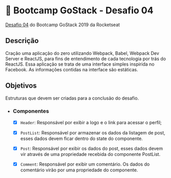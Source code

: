 #  🚀 Bootcamp GoStack - Desafio 04
[Desafio 04](https://github.com/Rocketseat/bootcamp-gostack-desafio-04/blob/master/README.md) do Bootcamp GoStack 2019 da Rocketseat

## Descrição
Cração uma aplicação do zero utilizando Webpack, Babel, Webpack Dev Server e ReactJS, para fins de entendimento de cada tecnologia por trás do ReactJS.
Essa aplicação se trata de uma interface simples inspirida no Facebook.
As informações contidas na interface são estáticas.

## Objetivos
Estruturas que devem ser criadas para a conclusão do desafio.
- ### Componentes
  - [x] `Header`: Responsável por exibir a logo e o link para acessar o perfil;
  
  - [x] `PostList`: Responsável por armazenar os dados da listagem de post, esses dados devem ficar dentro do state do componente.
    
  - [x] `Post`: Responsável por exibir os dados do post, esses dados devem vir através de uma propriedade recebida do componente PostList.
  
  - [x] `Comment`: Responsável por exibir um comentário. Os dados do comentário virão por uma propriedade do componente.
